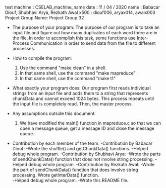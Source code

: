 test machine : CSELAB_machine_name
date : 11 / 04 / 2020
name : Babacar Diouf, Shubhavi Arya, Rezkath Awal
x500 : diouf006, aryax014, awalx003
Project Group Name: Project Group 32

- The purpose of your program: The purpose of our program is to take an input file and figure out how many duplicates of each word there are in
the file.   In order to accomplish this task, some functions use Inter-Process Communication in order to send data from the file to different 
processes.

- How to compile the program: 
	1) Use the command "make clean" in a shell.
	2) In that same shell, use the command "make mapreduce"
	3) In that same shell, use the command "make t1"

- What exactly your program does: Our program first reads individual strings from an input file and adds them to a string that represents
chunkData and cannot exceed 1024 bytes.  This process repeats until the input file is completely read.  Then, the master process 

   

- Any assumptions outside this document: 
	1) We have modified the main() function in mapreduce.c so that we can open a message queue, get a message ID and close the message queue.

- Contribution by each member of the team:
	-Contribution by Babacar Diouf: 
		-Wrote the shuffle() and getChunkData() functions.
		-Helped debug whole program.
	-Contribution by Shubhavi Arya: 
		-Wrote the parts of sendChunkData() function that does not involve string processing. 
		-Helped debug whole program.
	-Contribution by Rezkath Awal: 
		-Wrote the part of sendChunkData() function that does involve string processing. Wrote getInterData() function.  
		-Helped debug whole program.
		-Wrote this README file.
	

